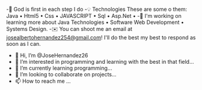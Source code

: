 -🙏  God is first in each step I do 
-💡  Technologies These are some o them: Java • Html5 • Css • JAVASCRIPT • Sql • Asp.Net • 
-🌱  I'm working on learning more about Java Technologies • Software Web Development • Systems Design.
-✉️  You can shoot me an email at josealbertohernandez254@gmail.com! I'll do the best my best to respond as soon as I can.

- 👋 Hi, I’m @JoseHernandez26
- 👀 I’m interested in programming and learning with the best in that field...
- 🌱 I’m currently learning programming...
- 💞️ I’m looking to collaborate on projects...
- 📫 How to reach me ...

<!---
JoseHernandez26/JoseHernandez26 is a ✨ special ✨ repository because its `README.md` (this file) appears on your GitHub profile.
You can click the Preview link to take a look at your changes.
--->
